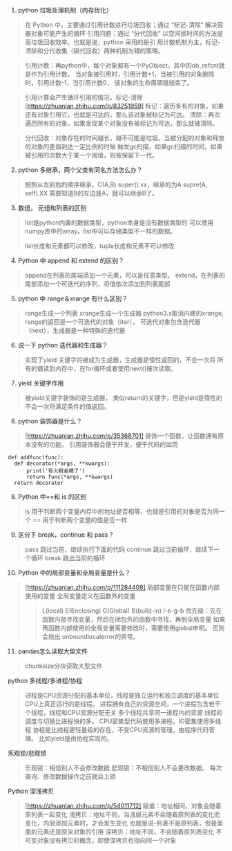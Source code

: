 1. python 垃圾处理机制（内存优化）
> 在 Python 中，主要通过引用计数进行垃圾回收；通过 “标记-清除” 解决容器对象可能产生的循环
引用问题；通过 “分代回收” 以空间换时间的方法提高垃圾回收效率。也就是说，python 采用的是引
用计数机制为主，标记-清除和分代收集（隔代回收）两种机制为辅的策略。

> 引用计数：再python中，每个对象都有一个PyObject，其中的ob_refcnt就是作为引用计数，
>当对象被引用时，引用计数+1，当被引用的对象删除时，引用计数-1，当引用计数0，
>该对象的生命周期就结束了。

> 引用计算会产生循环引用的情况，标记-清除[https://zhuanlan.zhihu.com/p/83251959]
>标记：遍历多有的对象，如果还有对象引用它，也就是可达的，那么该对象被标记为可达。
>清除：再次遍历所有的对象，如果发现某个对象没有被标记为可达，那么就被清除。

>分代回收：对象存在的时间越长，越不可能是垃圾。当被分配的对象和释放的对象的差值到达一定比例的时候
>触发gc扫描，如果gc扫描的时间，如果被引用的次数大于某一个阈值，则被保留下一代。
>
2. python 多继承，两个父类有同名方法怎么办？
> 按照从左到右的顺序继承，C(A,B) super().xx，继承的为A
>supre(A, self).XX 需要知道B的左边是A，就可以继承B了。


3. 数组， 元组和列表的区别
> list是python内置的数据类型，python本身是没有数据类型的
> 可以使用numpy库中的array。list中可以存储类型不一样的数据。
>
>list长度和元素都可以修改，tuple长度和元素不可以修改
>

4. Python 中 append 和 extend 的区别？
> append在列表的尾端添加一个元素，可以是任意类型。
>extend，在列表的尾部添加一个可迭代的序列，将值依次添加到列表尾部
>

5. python 中 range＆xrange 有什么区别？
> range生成一个列表
> xrange生成一个生成器
>python3.x取消内建的xrange, range的返回是一个可迭代的对象（iter），
>可迭代对象包含迭代器（next），生成器是一种特殊的迭代器
>
>
6. 说一下 python 迭代器和生成器？
> 实现了yield 关键字的被成为生成器，生成器是惰性返回的，不会一次将
>所有的值读到内存中，在for循环或者使用next()按次读取。
>
>
7. yield 关键字作用
> 被yield关键字装饰的是生成器， 类似return的关键字，但是yield是惰性的
>不会一次将满足条件的值返回。
>
>
8. python 装饰器是什么？
> [https://zhuanlan.zhihu.com/p/35368701]
> 装饰一个函数，让函数拥有原本没有的功能。
> 引用装饰器会便于开发，便于代码的如用
``` 语法糖
def addfunc(func): 
  def decorator(*args, **kwargs):  
      print('有火眼金睛了') 
      return func(*args, **kwargs) 
  return decorator
```
>
>
>
>
>
>
>
>
>
>
8. Python 中==和 is 的区别
> is 用于判断两个变量内存中的地址是否相等，也就是引用的对象是否为同一个
> == 用于判断两个变量的值是否一样
>
9. 区分下 break，continue 和 pass？
> pass 跳过当前，继续执行下面的代码
> continue 跳过当前循环，继续下一个循环
> break 跳出当前的循环

10. Python 中的局部变量和全局变量是什么？
> [https://zhuanlan.zhihu.com/p/111284408]
> 局部变量在只能在函数内部使用的变量
> 全局变量定义在函数外的变量
>> L(local)  E(Enclosing) G(Global) B(build-in) l-e-g-b
> 优先级：先在函数内部寻找变量，然后在闭包外的函数中寻找，再到全局变量
> 如果再函数内部使用的全局变量需要修改时，需要使用global申明。
>否则会抛出 unboundlocalerror的异常。
>
>
>
>
11. pandas怎么读取大型文件
> chunksize分块读取大型文件
>
>
>
>
>
>

python 多线程/多进程/协程
> 进程是CPU资源分配的基本单位，线程是独立运行和独立调度的基本单位
>CPU上真正运行的是线程。
>进程拥有自己的资源空间，一个进程包含若干个线程，线程和CPU资源分配无关
>多个线程共享同一进程内的资源
>线程的调度与切换比进程快的多。
>CPU密集型代码使用多进程。IO密集使用多线程
> 协程是比线程更轻量级的存在，不受CPU资源的管理，由程序代码管理。
>比如yield是由协程实现的。
>
乐观锁/悲观锁 
>乐观锁：相信别人不会修改数据
>悲观锁：不相信别人不会更改数据。 每次查询、修改数据操作之前就会上锁
>
>
>
>
>
>
>
>
>
>
>
>
>
>


Python 深浅拷贝
> [https://zhuanlan.zhihu.com/p/54011712]
> 赋值：地址相同，对象会随着原列表一起变化
> 浅拷贝：地址不同，当浅层元素不会随着原列表的变化而变化，内层添加元素时，才会发生变化
>  也就是说-列表不是原列表，但是里面的元素还是原来对象的引用
> 深拷贝：地址不同，不会随着原列表变化
> 不可变对象没有拷贝的概念，即使深拷贝也指向同一个对象





